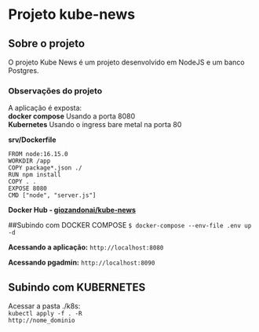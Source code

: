 # Projeto kube-news
## Sobre o projeto
O projeto Kube News é um projeto desenvolvido em NodeJS e um banco Postgres.

### Observações do projeto
A aplicação é exposta: <br>
**docker compose** Usando a porta 8080<br>
**Kubernetes** Usando o ingress bare metal na porta 80<br>

**srv/Dockerfile**
```
FROM node:16.15.0
WORKDIR /app
COPY package*.json ./
RUN npm install
COPY . .
EXPOSE 8080
CMD ["node", "server.js"]
```

**Docker Hub - [giozandonai/kube-news](https://hub.docker.com/u/giozandonai/kube-news)**

##Subindo com DOCKER COMPOSE
`$ docker-compose --env-file .env up -d`

**Acessando a aplicação:**
`http://localhost:8080`

**Acessando pgadmin:**
`http://localhost:8090`

## Subindo com KUBERNETES
Acessar a pasta ./k8s:<br>
`kubectl apply -f . -R`<br>
`http://nome_dominio`<br>

